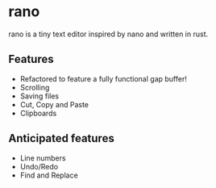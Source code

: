 # rano

rano is a tiny text editor inspired by nano and written in rust.

## Features
- Refactored to feature a fully functional gap buffer!
- Scrolling
- Saving files
- Cut, Copy and Paste
- Clipboards

## Anticipated features
- Line numbers
- Undo/Redo
- Find and Replace

